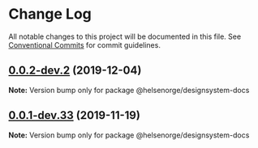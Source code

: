 # Change Log

All notable changes to this project will be documented in this file.
See [Conventional Commits](https://conventionalcommits.org) for commit guidelines.

## [0.0.2-dev.2](https://github.com/helsenorge/designsystem/compare/v0.0.2-dev.1...v0.0.2-dev.2) (2019-12-04)

**Note:** Version bump only for package @helsenorge/designsystem-docs





## [0.0.1-dev.33](https://github.com/helsenorge/designsystem/compare/v0.0.1-dev.32...v0.0.1-dev.33) (2019-11-19)

**Note:** Version bump only for package @helsenorge/designsystem-docs
